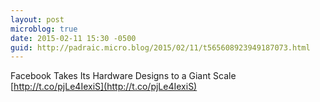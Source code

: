 ```yaml
---
layout: post
microblog: true
date: 2015-02-11 15:30 -0500
guid: http://padraic.micro.blog/2015/02/11/t565608923949187073.html
---
```

Facebook Takes Its Hardware Designs to a Giant Scale [http://t.co/pjLe4IexiS](http://t.co/pjLe4IexiS)
